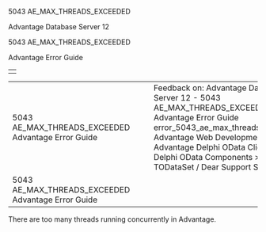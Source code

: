 5043 AE\_MAX\_THREADS\_EXCEEDED




Advantage Database Server 12  

5043 AE\_MAX\_THREADS\_EXCEEDED

Advantage Error Guide

|  |
| --- |
|  |

|  |  |  |  |  |
| --- | --- | --- | --- | --- |
| 5043 AE\_MAX\_THREADS\_EXCEEDED  Advantage Error Guide |  |  | Feedback on: Advantage Database Server 12 - 5043 AE\_MAX\_THREADS\_EXCEEDED Advantage Error Guide error\_5043\_ae\_max\_threads\_exceeded Advantage Web Development > Advantage Delphi OData Client > Delphi OData Components > TODataSet / Dear Support Staff, |  |
| 5043 AE\_MAX\_THREADS\_EXCEEDED  Advantage Error Guide |  |  |  |  |

There are too many threads running concurrently in Advantage.